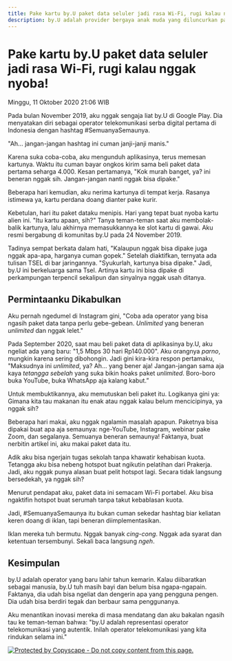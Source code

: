```yaml
---
title: Pake kartu by.U paket data seluler jadi rasa Wi-Fi, rugi kalau nggak nyoba!
description: by.U adalah provider bergaya anak muda yang diluncurkan pada 2019
---
```

# Pake kartu by.U paket data seluler jadi rasa Wi-Fi, rugi kalau nggak nyoba!

Minggu, 11 Oktober 2020 21:06 WIB

Pada bulan November 2019, aku nggak sengaja liat by.U di Google Play. Dia menyatakan diri sebagai operator telekomunikasi serba digital pertama di Indonesia dengan hashtag #SemuanyaSemaunya.

"Ah... jangan-jangan hashtag ini cuman janji-janji manis."

Karena suka coba-coba, aku mengunduh aplikasinya, terus memesan kartunya. Waktu itu cuman bayar ongkos kirim sama beli paket data pertama seharga 4.000. Kesan pertamanya, "Kok murah banget, ya? ini beneran nggak sih. Jangan-jangan nanti nggak bisa dipake."

Beberapa hari kemudian, aku nerima kartunya di tempat kerja. Rasanya istimewa ya, kartu perdana doang dianter pake kurir.

Kebetulan, hari itu paket dataku menipis. Hari yang tepat buat nyoba kartu alien ini. "Itu kartu apaan, sih?" Tanya teman-teman saat aku membolak-balik kartunya, lalu akhirnya memasukkannya ke slot kartu di gawai. Aku resmi bergabung di komunitas by.U pada 24 November 2019.

Tadinya sempat berkata dalam hati, "Kalaupun nggak bisa dipake juga nggak apa-apa, harganya cuman gopek." Setelah diaktifkan, ternyata ada tulisan TSEL di bar jaringannya. "Syukurlah, kartunya bisa dipake." Jadi, by.U ini berkeluarga sama Tsel. Artinya kartu ini bisa dipake di perkampungan terpencil sekalipun dan sinyalnya nggak usah ditanya.

## Permintaanku Dikabulkan

Aku pernah ngedumel di Instagram gini, "Coba ada operator yang bisa ngasih paket data tanpa perlu gebe-gebean. _Unlimited_ yang beneran _unlimited_ dan nggak lelet."

Pada September 2020, saat mau beli paket data di aplikasinya by.U, aku ngeliat ada yang baru: "1,5 Mbps 30 hari Rp140.000". Aku orangnya _parno_, mungkin karena sering dibohongin. Jadi gini kira-kira respon pertamaku, "Maksudnya ini _unlimited_, ya? Ah... yang bener aja! Jangan-jangan sama aja kaya _tetangga sebelah_ yang suka bikin hoaks paket _unlimited_. Boro-boro buka YouTube, buka WhatsApp aja kalang kabut.”

Untuk membuktikannya, aku memutuskan beli paket itu. Logikanya gini ya: Gimana kita tau makanan itu enak atau nggak kalau belum mencicipinya, ya nggak sih?

Beberapa hari makai, aku nggak ngalamin masalah apapun. Paketnya bisa dipakai buat apa aja semaunya: nge-YouTube, Instagram, webinar pake Zoom, dan segalanya. Semuanya beneran semaunya! Faktanya, buat nerbitin artikel ini, aku makai paket data itu.

Adik aku bisa ngerjain tugas sekolah tanpa khawatir kehabisan kuota. Tetangga aku bisa nebeng hotspot buat ngikutin pelatihan dari Prakerja. Jadi, aku nggak punya alasan buat pelit hotspot lagi. Secara tidak langsung bersedekah, ya nggak sih?

Menurut pendapat aku, paket data ini semacam Wi-Fi portabel. Aku bisa ngaktifin hotspot buat serumah tanpa takut kebablasan kuota.

Jadi, #SemuanyaSemaunya itu bukan cuman sekedar hashtag biar keliatan keren doang di iklan, tapi beneran diimplementasikan.

Iklan mereka tuh bermutu. Nggak banyak _cing-cong_. Nggak ada syarat dan ketentuan tersembunyi. Sekali baca langsung _ngeh_.

## Kesimpulan

by.U adalah operator yang baru lahir tahun kemarin. Kalau diibaratkan sebagai manusia, by.U tuh masih bayi dan belum bisa ngapa-ngapain. Faktanya, dia udah bisa ngeliat dan dengerin apa yang pengguna pengen. Dia udah bisa berdiri tegak dan berbaur sama penggunanya.

Aku menantikan inovasi mereka di masa mendatang dan aku bakalan ngasih tau ke teman-teman bahwa: "by.U adalah representasi operator telekomunikasi yang autentik. Inilah operator telekomunikasi yang kita rindukan selama ini."

[ ![Protected by Copyscape - Do not copy content from this page.](//banners.copyscape.com/img/copyscape-banner-black-200x25.png) ](http://www.copyscape.com/)
